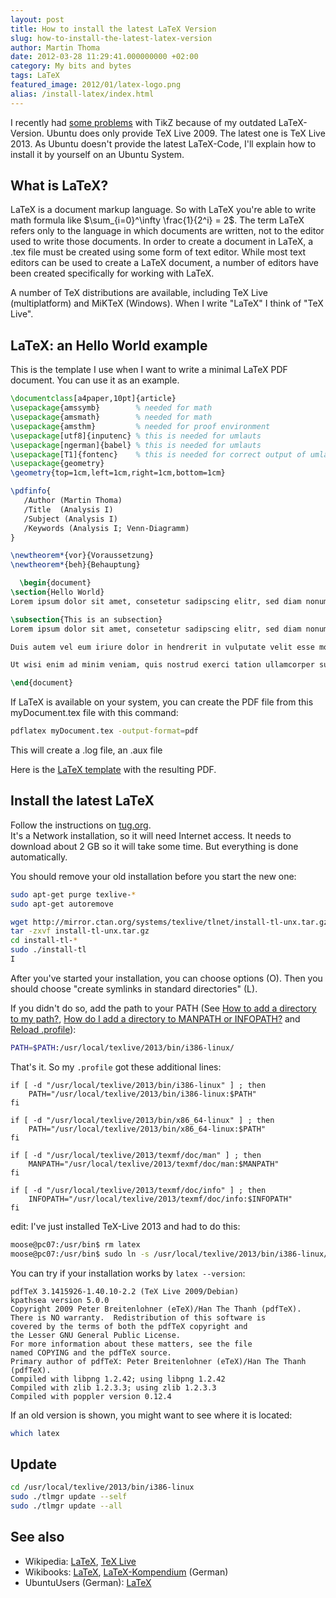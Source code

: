 ```yaml
---
layout: post
title: How to install the latest LaTeX Version
slug: how-to-install-the-latest-latex-version
author: Martin Thoma
date: 2012-03-28 11:29:41.000000000 +02:00
category: My bits and bytes
tags: LaTeX
featured_image: 2012/01/latex-logo.png
alias: /install-latex/index.html
---
```

I recently had <a href="http://tex.stackexchange.com/questions/49543/how-can-i-place-numbers-into-marks-of-a-plot">some problems</a> with TikZ because of my outdated LaTeX-Version. Ubuntu does only provide TeX Live 2009. The latest one is TeX Live 2013. As Ubuntu doesn't provide the latest LaTeX-Code, I'll explain how to install it by yourself on an Ubuntu System.

## What is LaTeX? ##
LaTeX is a document markup language. So with LaTeX you're able to write math formula like $\sum_{i=0}^\infty \frac{1}{2^i} = 2$. The term LaTeX refers only to the language in which documents are written, not to the editor used to write those documents. In order to create a document in LaTeX, a .tex file must be created using some form of text editor. While most text editors can be used to create a LaTeX document, a number of editors have been created specifically for working with LaTeX.

A number of TeX distributions are available, including TeX Live (multiplatform) and MiKTeX (Windows). When I write "LaTeX" I think of "TeX Live".

## LaTeX: an Hello World example ##
This is the template I use when I want to write a minimal LaTeX PDF document. You can use it as an example.

```latex
\documentclass[a4paper,10pt]{article}
\usepackage{amssymb}		% needed for math
\usepackage{amsmath}		% needed for math
\usepackage{amsthm}   		% needed for proof environment
\usepackage[utf8]{inputenc} % this is needed for umlauts
\usepackage[ngerman]{babel} % this is needed for umlauts
\usepackage[T1]{fontenc}    % this is needed for correct output of umlauts in pdf
\usepackage{geometry}
\geometry{top=1cm,left=1cm,right=1cm,bottom=1cm}

\pdfinfo{
   /Author (Martin Thoma)
   /Title  (Analysis I)
   /Subject (Analysis I)
   /Keywords (Analysis I; Venn-Diagramm)
}

\newtheorem*{vor}{Voraussetzung}
\newtheorem*{beh}{Behauptung}

  \begin{document}
\section{Hello World}
Lorem ipsum dolor sit amet, consetetur sadipscing elitr, sed diam nonumy eirmod tempor invidunt ut labore et dolore magna aliquyam erat, sed diam voluptua. At vero eos et accusam et justo duo dolores et ea rebum. Stet clita kasd gubergren, no sea takimata sanctus est Lorem ipsum dolor sit amet.

\subsection{This is an subsection}
Lorem ipsum dolor sit amet, consetetur sadipscing elitr, sed diam nonumy eirmod tempor invidunt ut labore et dolore magna aliquyam erat, sed diam voluptua. At vero eos et accusam et justo duo dolores et ea rebum. Stet clita kasd gubergren, no sea takimata sanctus est Lorem ipsum dolor sit amet. Lorem ipsum dolor sit amet, consetetur sadipscing elitr, sed diam nonumy eirmod tempor invidunt ut labore et dolore magna aliquyam erat, sed diam voluptua. At vero eos et accusam et justo duo dolores et ea rebum. Stet clita kasd gubergren, no sea takimata sanctus est Lorem ipsum dolor sit amet. Lorem ipsum dolor sit amet, consetetur sadipscing elitr, sed diam nonumy eirmod tempor invidunt ut labore et dolore magna aliquyam erat, sed diam voluptua. At vero eos et accusam et justo duo dolores et ea rebum. Stet clita kasd gubergren, no sea takimata sanctus est Lorem ipsum dolor sit amet.

Duis autem vel eum iriure dolor in hendrerit in vulputate velit esse molestie consequat, vel illum dolore eu feugiat nulla facilisis at vero eros et accumsan et iusto odio dignissim qui blandit praesent luptatum zzril delenit augue duis dolore te feugait nulla facilisi. Lorem ipsum dolor sit amet, consectetuer adipiscing elit, sed diam nonummy nibh euismod tincidunt ut laoreet dolore magna aliquam erat volutpat.

Ut wisi enim ad minim veniam, quis nostrud exerci tation ullamcorper suscipit lobortis nisl ut aliquip ex ea commodo consequat. Duis autem vel eum iriure dolor in hendrerit in vulputate velit esse

\end{document}
```

If LaTeX is available on your system, you can create the PDF file from this myDocument.tex file with this command:

```bash
pdflatex myDocument.tex -output-format=pdf
```

This will create a .log file, an .aux file

Here is the <a href='../images/2012/03/latex-template.zip'>LaTeX template</a> with the resulting PDF.

## Install the latest LaTeX ##
<div class="important">Follow the instructions on <a href="http://tug.org/texlive/acquire-netinstall.html">tug.org</a>.</div>
It's a Network installation, so it will need Internet access. It needs to download about 2 GB so it will take some time. But everything is done automatically.

You should remove your old installation before you start the new one:

```bash
sudo apt-get purge texlive-*
sudo apt-get autoremove
```

```bash
wget http://mirror.ctan.org/systems/texlive/tlnet/install-tl-unx.tar.gz
tar -zxvf install-tl-unx.tar.gz
cd install-tl-*
sudo ./install-tl
I
```


After you've started your installation, you can choose options (O). Then you should choose "create symlinks in standard directories" (L).

If you didn't do so, add the path to your PATH (See <a href="http://askubuntu.com/a/60221/10425">How to add a directory to my path?</a>, <a href="http://askubuntu.com/a/60769/10425">How do I add a directory to MANPATH or INFOPATH?</a> and <a href="http://askubuntu.com/a/59127/10425">Reload .profile</a>):

```bash
PATH=$PATH:/usr/local/texlive/2013/bin/i386-linux/
```

That's it. So my <code>.profile</code> got these additional lines:

```text
if [ -d "/usr/local/texlive/2013/bin/i386-linux" ] ; then
    PATH="/usr/local/texlive/2013/bin/i386-linux:$PATH"
fi

if [ -d "/usr/local/texlive/2013/bin/x86_64-linux" ] ; then
    PATH="/usr/local/texlive/2013/bin/x86_64-linux:$PATH"
fi

if [ -d "/usr/local/texlive/2013/texmf/doc/man" ] ; then
    MANPATH="/usr/local/texlive/2013/texmf/doc/man:$MANPATH"
fi

if [ -d "/usr/local/texlive/2013/texmf/doc/info" ] ; then
    INFOPATH="/usr/local/texlive/2013/texmf/doc/info:$INFOPATH"
fi
```

edit: I've just installed TeX-Live 2013 and had to do this:

```bash
moose@pc07:/usr/bin$ rm latex
moose@pc07:/usr/bin$ sudo ln -s /usr/local/texlive/2013/bin/i386-linux/pdflatex latex
```

You can try if your installation works by `latex --version`:

```text
pdfTeX 3.1415926-1.40.10-2.2 (TeX Live 2009/Debian)
kpathsea version 5.0.0
Copyright 2009 Peter Breitenlohner (eTeX)/Han The Thanh (pdfTeX).
There is NO warranty.  Redistribution of this software is
covered by the terms of both the pdfTeX copyright and
the Lesser GNU General Public License.
For more information about these matters, see the file
named COPYING and the pdfTeX source.
Primary author of pdfTeX: Peter Breitenlohner (eTeX)/Han The Thanh (pdfTeX).
Compiled with libpng 1.2.42; using libpng 1.2.42
Compiled with zlib 1.2.3.3; using zlib 1.2.3.3
Compiled with poppler version 0.12.4
```

If an old version is shown, you might want to see where it is located:

```bash
which latex
```

## Update ##
```bash
cd /usr/local/texlive/2013/bin/i386-linux
sudo ./tlmgr update --self
sudo ./tlmgr update --all
```

## See also ##
<ul>
  <li>Wikipedia: <a href="http://en.wikipedia.org/wiki/LaTeX">LaTeX</a>, <a href="http://en.wikipedia.org/wiki/TeX_Live">TeX Live</a></li>
  <li>Wikibooks: <a href="http://en.wikibooks.org/wiki/LaTeX">LaTeX</a>, <a href="http://de.wikibooks.org/wiki/LaTeX-Kompendium">LaTeX-Kompendium</a> (German)</li>
  <li>UbuntuUsers (German): <a href="http://wiki.ubuntuusers.de/LaTeX">LaTeX</a></li>
</ul>
